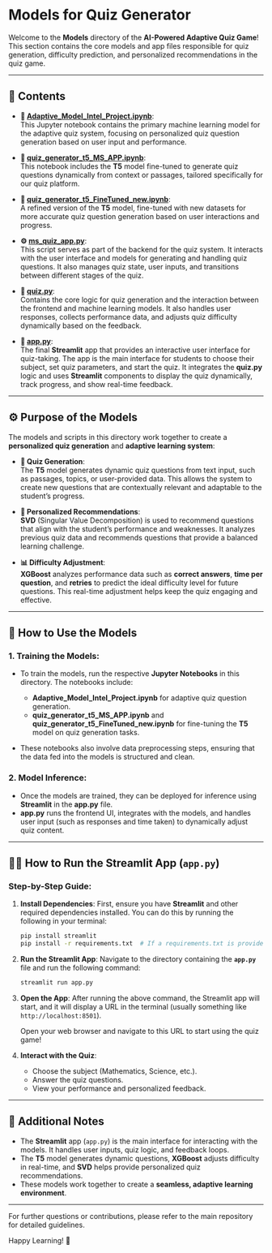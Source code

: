 # **Models for Quiz Generator**

Welcome to the **Models** directory of the **AI-Powered Adaptive Quiz Game**! This section contains the core models and app files responsible for quiz generation, difficulty prediction, and personalized recommendations in the quiz game.

---

## 📂 **Contents**

- **🧠 [Adaptive_Model_Intel_Project.ipynb](Adaptive_Model_Intel_Project.ipynb)**:  
  This Jupyter notebook contains the primary machine learning model for the adaptive quiz system, focusing on personalized quiz question generation based on user input and performance.

- **🔧 [quiz_generator_t5_MS_APP.ipynb](quiz_generator_t5_MS_APP.ipynb)**:  
  This notebook includes the **T5** model fine-tuned to generate quiz questions dynamically from context or passages, tailored specifically for our quiz platform.

- **📝 [quiz_generator_t5_FineTuned_new.ipynb](quiz_generator_t5_FineTuned_new.ipynb)**:  
  A refined version of the **T5** model, fine-tuned with new datasets for more accurate quiz question generation based on user interactions and progress.

- **⚙️ [ms_quiz_app.py](ms_quiz_app.py)**:  
  This script serves as part of the backend for the quiz system. It interacts with the user interface and models for generating and handling quiz questions. It also manages quiz state, user inputs, and transitions between different stages of the quiz.

- **🔄 [quiz.py](quiz.py)**:  
  Contains the core logic for quiz generation and the interaction between the frontend and machine learning models. It also handles user responses, collects performance data, and adjusts quiz difficulty dynamically based on the feedback.

- **🎯 [app.py](app.py)**:  
  The final **Streamlit** app that provides an interactive user interface for quiz-taking. The app is the main interface for students to choose their subject, set quiz parameters, and start the quiz. It integrates the **quiz.py** logic and uses **Streamlit** components to display the quiz dynamically, track progress, and show real-time feedback.

---

## ⚙️ **Purpose of the Models**

The models and scripts in this directory work together to create a **personalized quiz generation** and **adaptive learning system**:

- **🧩 Quiz Generation**:  
  The **T5** model generates dynamic quiz questions from text input, such as passages, topics, or user-provided data. This allows the system to create new questions that are contextually relevant and adaptable to the student’s progress.

- **🎯 Personalized Recommendations**:  
  **SVD** (Singular Value Decomposition) is used to recommend questions that align with the student’s performance and weaknesses. It analyzes previous quiz data and recommends questions that provide a balanced learning challenge.

- **📊 Difficulty Adjustment**:  
  **XGBoost** analyzes performance data such as **correct answers**, **time per question**, and **retries** to predict the ideal difficulty level for future questions. This real-time adjustment helps keep the quiz engaging and effective.

---

## 🚀 **How to Use the Models**

### 1. **Training the Models**:
   - To train the models, run the respective **Jupyter Notebooks** in this directory. The notebooks include:
     - **Adaptive_Model_Intel_Project.ipynb** for adaptive quiz question generation.
     - **quiz_generator_t5_MS_APP.ipynb** and **quiz_generator_t5_FineTuned_new.ipynb** for fine-tuning the **T5** model on quiz generation tasks.
   
   - These notebooks also involve data preprocessing steps, ensuring that the data fed into the models is structured and clean.

### 2. **Model Inference**:
   - Once the models are trained, they can be deployed for inference using **Streamlit** in the **app.py** file.
   - **app.py** runs the frontend UI, integrates with the models, and handles user input (such as responses and time taken) to dynamically adjust quiz content.

---

## 🏃‍♂️ **How to Run the Streamlit App (`app.py`)**

### Step-by-Step Guide:

1. **Install Dependencies**:
   First, ensure you have **Streamlit** and other required dependencies installed. You can do this by running the following in your terminal:

   ```bash
   pip install streamlit
   pip install -r requirements.txt  # If a requirements.txt is provided with additional libraries
   ```

2. **Run the Streamlit App**:
   Navigate to the directory containing the **`app.py`** file and run the following command:

   ```bash
   streamlit run app.py
   ```

3. **Open the App**:
   After running the above command, the Streamlit app will start, and it will display a URL in the terminal (usually something like `http://localhost:8501`).

   Open your web browser and navigate to this URL to start using the quiz game!

4. **Interact with the Quiz**:
   - Choose the subject (Mathematics, Science, etc.).
   - Answer the quiz questions.
   - View your performance and personalized feedback.

---

## 🌱 **Additional Notes**

- The **Streamlit** app (`app.py`) is the main interface for interacting with the models. It handles user inputs, quiz logic, and feedback loops.
- The **T5** model generates dynamic questions, **XGBoost** adjusts difficulty in real-time, and **SVD** helps provide personalized quiz recommendations.
- These models work together to create a **seamless, adaptive learning environment**.

---

For further questions or contributions, please refer to the main repository for detailed guidelines.

Happy Learning! 🚀
